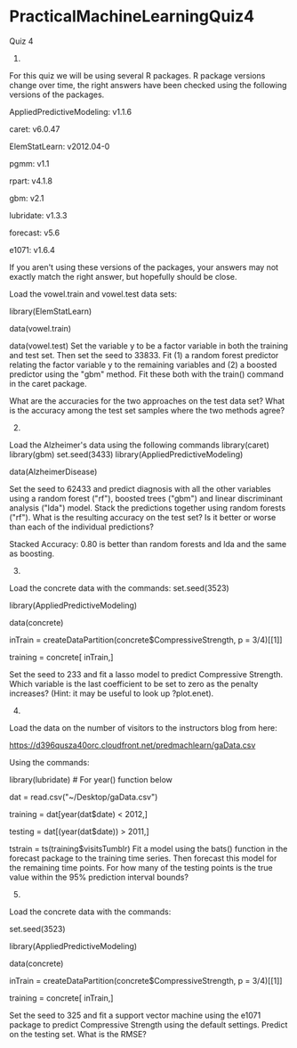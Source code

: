 # PracticalMachineLearningQuiz4
Quiz 4

1.
For this quiz we will be using several R packages. R package versions change over time, the right answers have been checked using the following versions of the packages. 

AppliedPredictiveModeling: v1.1.6

caret: v6.0.47

ElemStatLearn: v2012.04-0

pgmm: v1.1

rpart: v4.1.8

gbm: v2.1

lubridate: v1.3.3

forecast: v5.6

e1071: v1.6.4

If you aren't using these versions of the packages, your answers may not exactly match the right answer, but hopefully should be close.

Load the vowel.train and vowel.test data sets:

library(ElemStatLearn)

data(vowel.train)

data(vowel.test)
Set the variable y to be a factor variable in both the training and test set. Then set the seed to 33833. Fit (1) a random forest predictor relating the factor variable y to the remaining variables and (2) a boosted predictor using the "gbm" method. Fit these both with the train() command in the caret package. 

What are the accuracies for the two approaches on the test data set? What is the accuracy among the test set samples where the two methods agree? 

2.
Load the Alzheimer's data using the following commands
library(caret)
library(gbm)
set.seed(3433)
library(AppliedPredictiveModeling)

data(AlzheimerDisease)


Set the seed to 62433 and predict diagnosis with all the other variables using a random forest ("rf"), boosted trees ("gbm") and linear discriminant analysis ("lda") model. Stack the predictions together using random forests ("rf"). What is the resulting accuracy on the test set? Is it better or worse than each of the individual predictions? 

Stacked Accuracy: 0.80 is better than random forests and lda and the same as boosting. 

3.
Load the concrete data with the commands:
set.seed(3523)

library(AppliedPredictiveModeling)

data(concrete)

inTrain = createDataPartition(concrete$CompressiveStrength, p = 3/4)[[1]]

training = concrete[ inTrain,]


Set the seed to 233 and fit a lasso model to predict Compressive Strength. Which variable is the last coefficient to be set to zero as the penalty increases? (Hint: it may be useful to look up ?plot.enet). 

4.

Load the data on the number of visitors to the instructors blog from here: 

https://d396qusza40orc.cloudfront.net/predmachlearn/gaData.csv

Using the commands:

library(lubridate) # For year() function below

dat = read.csv("~/Desktop/gaData.csv")

training = dat[year(dat$date) < 2012,]

testing = dat[(year(dat$date)) > 2011,]

tstrain = ts(training$visitsTumblr)
Fit a model using the bats() function in the forecast package to the training time series. Then forecast this model for the remaining time points. For how many of the testing points is the true value within the 95% prediction interval bounds? 

5.

Load the concrete data with the commands:

set.seed(3523)

library(AppliedPredictiveModeling)

data(concrete)

inTrain = createDataPartition(concrete$CompressiveStrength, p = 3/4)[[1]]

training = concrete[ inTrain,]


Set the seed to 325 and fit a support vector machine using the e1071 package to predict Compressive Strength using the default settings. Predict on the testing set. What is the RMSE? 

